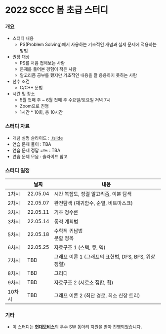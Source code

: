 # 2022 SCCC 봄 초급 스터디

### 개요

* 스터디 내용
  * PS(Problem Solving)에서 사용하는 기초적인 개념과 실제 문제에 적용하는 방법
* 권장 대상
  * PS를 처음 접해보는 사람
  * 문제를 풀어본 경험이 적은 사람
  * 알고리즘 공부를 했지만 기초적인 내용을 잘 응용하지 못하는 사람
* 선수 조건
  * C/C++ 문법
* 시간 및 장소
  * 5월 첫째 주 ~ 6월 첫째 주 수요일/토요일 저녁 7시
  * Zoom으로 진행
  * 1시간 * 10회, 총 10시간

### 스터디 자료

* 개념 설명 슬라이드 : [./slide](./slide)
* 연습 문제 풀이 : TBA
* 연습 문제 정답 코드 : TBA
* 연습 문제 모음 : 슬라이드 참고

### 스터디 일정

|        | 날짜     | 내용                                                 |
| ------ | -------- | ---------------------------------------------------- |
| 1차시  | 22.05.04 | 시간 복잡도, 정렬 알고리즘, 이분 탐색                |
| 2차시  | 22.05.07 | 완전탐색 (재귀함수, 순열, 비트마스크)                |
| 3차시  | 22.05.11 | 기초 정수론                                          |
| 3차시  | 22.05.14 | 동적 계획법                                          |
| 5차시  | 22.05.18 | 수학적 귀납법<br />분할 정복                         |
| 6차시  | 22.05.25 | 자료구조 1 (스택, 큐, 덱)                            |
| 7차시  | TBD      | 그래프 이론 1 (그래프의 표현법, DFS, BFS, 위상 정렬) |
| 8차시  | TBD      | 그리디                                               |
| 9차시  | TBD      | 자료구조 2 (서로소 집합, 힙)                         |
| 10차시 | TBD      | 그래프 이론 2 (최단 경로, 최소 신장 트리)            |

### 기타

* 이 스터디는 [**현대모비스**](https://www.mobis.co.kr/kr/index.do)의 우수 SW 동아리 지원을 받아 진행되었습니다.